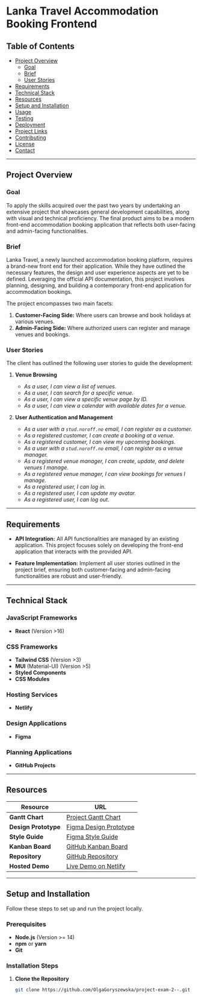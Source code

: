 # Lanka Travel Accommodation Booking Frontend

## Table of Contents

- [Project Overview](#project-overview)
  - [Goal](#goal)
  - [Brief](#brief)
  - [User Stories](#user-stories)
- [Requirements](#requirements)
- [Technical Stack](#technical-stack)
- [Resources](#resources)
- [Setup and Installation](#setup-and-installation)
- [Usage](#usage)
- [Testing](#testing)
- [Deployment](#deployment)
- [Project Links](#project-links)
- [Contributing](#contributing)
- [License](#license)
- [Contact](#contact)

---

## Project Overview

### Goal

To apply the skills acquired over the past two years by undertaking an extensive project that showcases general development capabilities, along with visual and technical proficiency. The final product aims to be a modern front-end accommodation booking application that reflects both user-facing and admin-facing functionalities.

### Brief

Lanka Travel, a newly launched accommodation booking platform, requires a brand-new front end for their application. While they have outlined the necessary features, the design and user experience aspects are yet to be defined. Leveraging the official API documentation, this project involves planning, designing, and building a contemporary front-end application for accommodation bookings.

The project encompasses two main facets:

1. **Customer-Facing Side:** Where users can browse and book holidays at various venues.
2. **Admin-Facing Side:** Where authorized users can register and manage venues and bookings.

### User Stories

The client has outlined the following user stories to guide the development:

1. **Venue Browsing**
   - *As a user, I can view a list of venues.*
   - *As a user, I can search for a specific venue.*
   - *As a user, I can view a specific venue page by ID.*
   - *As a user, I can view a calendar with available dates for a venue.*

2. **User Authentication and Management**
   - *As a user with a `stud.noroff.no` email, I can register as a customer.*
   - *As a registered customer, I can create a booking at a venue.*
   - *As a registered customer, I can view my upcoming bookings.*
   - *As a user with a `stud.noroff.no` email, I can register as a venue manager.*
   - *As a registered venue manager, I can create, update, and delete venues I manage.*
   - *As a registered venue manager, I can view bookings for venues I manage.*
   - *As a registered user, I can log in.*
   - *As a registered user, I can update my avatar.*
   - *As a registered user, I can log out.*

---

## Requirements

- **API Integration:** All API functionalities are managed by an existing application. This project focuses solely on developing the front-end application that interacts with the provided API.
  
- **Feature Implementation:** Implement all user stories outlined in the project brief, ensuring both customer-facing and admin-facing functionalities are robust and user-friendly.

---

## Technical Stack

### JavaScript Frameworks

- **React** (Version >16)

### CSS Frameworks

- **Tailwind CSS** (Version >3)
- **MUI** (Material-UI) (Version >5)
- **Styled Components**
- **CSS Modules**

### Hosting Services

- **Netlify**

### Design Applications

- **Figma**

### Planning Applications

- **GitHub Projects**

---

## Resources

| Resource            | URL                                                                                                                      |
|---------------------|--------------------------------------------------------------------------------------------------------------------------|
| **Gantt Chart**     | [Project Gantt Chart](https://github.com/users/OlgaGoryszewska/projects/4/views/4)                                       |
| **Design Prototype**| [Figma Design Prototype](https://www.figma.com/design/XWlL5cnC562oPm6EQ5ZBf1/Project-Exam-2?node-id=59-14609&t=ZpfKZQJW7WumLQXm-1) |
| **Style Guide**     | [Figma Style Guide](https://www.figma.com/design/XWlL5cnC562oPm6EQ5ZBf1/Project-Exam-2?node-id=59-14609&t=ZpfKZQJW7WumLQXm-1)  |
| **Kanban Board**    | [GitHub Kanban Board](https://github.com/users/OlgaGoryszewska/projects/4/views/1)                                       |
| **Repository**      | [GitHub Repository](https://github.com/OlgaGoryszewska/project-exam-2--)                                                 |
| **Hosted Demo**     | [Live Demo on Netlify](https://lanka-travel.netlify.app/)                                                               |

---

## Setup and Installation

Follow these steps to set up and run the project locally.

### Prerequisites

- **Node.js** (Version >= 14)
- **npm** or **yarn**
- **Git**

### Installation Steps

1. **Clone the Repository**

   ```bash
   git clone https://github.com/OlgaGoryszewska/project-exam-2--.git
